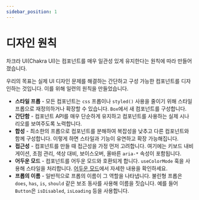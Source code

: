 ```yaml
---
sidebar_position: 1
---
```


# 디자인 원칙

차크라 UI(Chakra UI)는 컴포넌트를 매우 일관성 있게 유지한다는 원칙에 따라 만들어졌습니다.

우리의 목표는 실제 UI 디자인 문제를 해결하는 간단하고 구성 가능한 컴포넌트를 디자인하는 것입니다. 이를 위해 일련의 원칙을 만들었습니다.

- **스타일 프롭** - 모든 컴포넌트는 `css` 프롭이나 `styled()` 사용을 줄이기 위해 스타일 프롭으로 재정의하거나 확장할 수 있습니다. `Box`에서 새 컴포넌트를 구성합니다.
- **간단함** - 컴포넌트 API를 매우 단순하게 유지하고 컴포넌트를 사용하는 실제 시나리오를 보여주도록 노력합니다.
- **합성** - 최소한의 프롭으로 컴포넌트를 분해하여 복잡성을 낮추고 다른 컴포넌트와 함께 구성합니다. 이렇게 하면 스타일과 기능이 유연하고 확장 가능해집니다.
- **접근성** - 컴포넌트를 만들 때 접근성을 가정 먼저 고려합니다. 여기에는 키보드 내비게이션, 초점 관리, 색상 대비, 보이스오버, 올바른 `aria-*` 속성이 포함됩니다.
- **어두운 모드** - 컴포넌트를 어두운 모드와 호환되게 합니다. `useColorMode` 훅을 사용해 스타일을 처리합니다. [어두운 모드](https://chakra-ui.com/docs/styled-system/color-mode)에서 자세한 내용을 확인하세요.
- **프롭의 이름** - 일반적으로 프롭의 이름이 그 역할을 나타냅니다. 불린형 프롭은 `does`, `has`, `is`, `should` 같은 보조 동사를 사용해 이름을 짓습니다. 예를 들어 `Button`은 `isDisabled`, `isLoading` 등을 사용합니다.